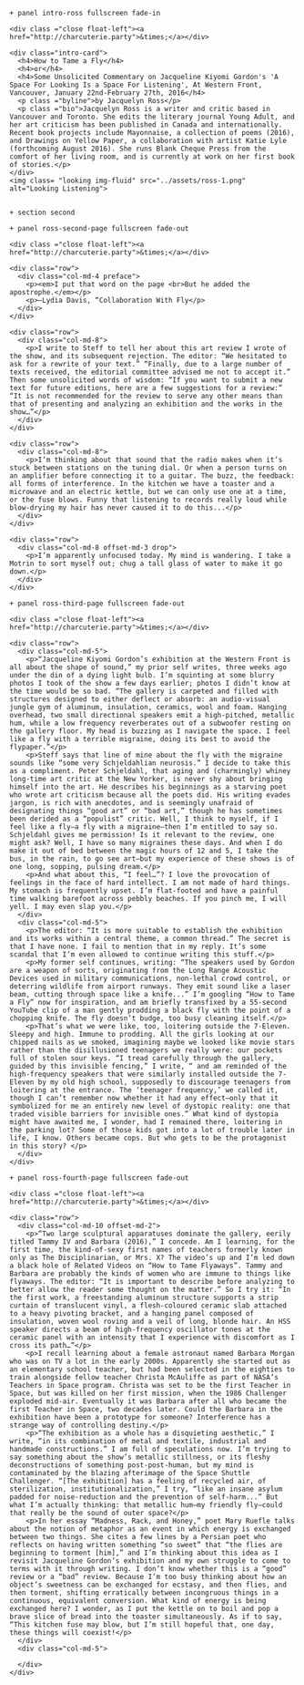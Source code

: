     + panel intro-ross fullscreen fade-in

    <div class ="close float-left"><a href="http://charcuterie.party">&times;</a></div>

    <div class="intro-card">
      <h4>How to Tame a Fly</h4>
      <h4>or</h4>
      <h4>Some Unsolicited Commentary on Jacqueline Kiyomi Gordon's 'A Space For Looking Is a Space For Listening', At Western Front, Vancouver, January 22nd-February 27th, 2016</h4>
      <p class ="byline">by Jacquelyn Ross</p>
      <p class ="bio">Jacquelyn Ross is a writer and critic based in Vancouver and Toronto. She edits the literary journal Young Adult, and her art criticism has been published in Canada and internationally. Recent book projects include Mayonnaise, a collection of poems (2016), and Drawings on Yellow Paper, a collaboration with artist Katie Lyle (forthcoming August 2016). She runs Blank Cheque Press from the comfort of her living room, and is currently at work on her first book of stories.</p>
    </div>
    <img class= "looking img-fluid" src="../assets/ross-1.png" alt="Looking Listening">


    + section second

    + panel ross-second-page fullscreen fade-out

    <div class ="close float-left"><a href="http://charcuterie.party">&times;</a></div>

    <div class="row">
      <div class="col-md-4 preface">
        <p><em>I put that word on the page <br>But he added the apostrophe.</em></p>
        <p>—Lydia Davis, “Collaboration With Fly</p>
      </div>
    </div>

    <div class="row">
      <div class="col-md-8">
        <p>I write to Steff to tell her about this art review I wrote of the show, and its subsequent rejection. The editor: “We hesitated to ask for a rewrite of your text.” “Finally, due to a large number of texts received, the editorial committee advised me not to accept it.” Then some unsolicited words of wisdom: “If you want to submit a new text for future editions, here are a few suggestions for a review:” “It is not recommended for the review to serve any other means than that of presenting and analyzing an exhibition and the works in the show…”</p>
      </div>
    </div>

    <div class="row">
      <div class="col-md-8">
        <p>I’m thinking about that sound that the radio makes when it’s stuck between stations on the tuning dial. Or when a person turns on an amplifier before connecting it to a guitar. The buzz, the feedback: all forms of interference. In the kitchen we have a toaster and a microwave and an electric kettle, but we can only use one at a time, or the fuse blows. Funny that listening to records really loud while blow-drying my hair has never caused it to do this...</p>
      </div>
    </div>

    <div class="row">
      <div class="col-md-8 offset-md-3 drop">
        <p>I’m apparently unfocused today. My mind is wandering. I take a Motrin to sort myself out; chug a tall glass of water to make it go down.</p>
      </div>
    </div>

    + panel ross-third-page fullscreen fade-out

    <div class ="close float-left"><a href="http://charcuterie.party">&times;</a></div>

    <div class="row">
      <div class="col-md-5">
        <p>“Jacqueline Kiyomi Gordon’s exhibition at the Western Front is all about the shape of sound,” my prior self writes, three weeks ago under the din of a dying light bulb. I’m squinting at some blurry photos I took of the show a few days earlier; photos I didn’t know at the time would be so bad. “The gallery is carpeted and filled with structures designed to either deflect or absorb: an audio-visual jungle gym of aluminum, insulation, ceramics, wool and foam. Hanging overhead, two small directional speakers emit a high-pitched, metallic hum, while a low frequency reverberates out of a subwoofer resting on the gallery floor. My head is buzzing as I navigate the space. I feel like a fly with a terrible migraine, doing its best to avoid the flypaper.”</p>
        <p>Steff says that line of mine about the fly with the migraine sounds like “some very Schjeldahlian neurosis.” I decide to take this as a compliment. Peter Schjeldahl, that aging and (charmingly) whiney long-time art critic at the New Yorker, is never shy about bringing himself into the art. He describes his beginnings as a starving poet who wrote art criticism because all the poets did. His writing evades jargon, is rich with anecdotes, and is seemingly unafraid of designating things “good art” or “bad art,” though he has sometimes been derided as a “populist” critic. Well, I think to myself, if I feel like a fly—a fly with a migraine—then I’m entitled to say so. Schjeldahl gives me permission! Is it relevant to the review, one might ask? Well, I have so many migraines these days. And when I do make it out of bed between the magic hours of 12 and 5, I take the bus, in the rain, to go see art—but my experience of these shows is of one long, sopping, pulsing dream.</p>
        <p>And what about this, “I feel…”? I love the provocation of feelings in the face of hard intellect. I am not made of hard things. My stomach is frequently upset. I’m flat-footed and have a painful time walking barefoot across pebbly beaches. If you pinch me, I will yell. I may even slap you.</p>
      </div>
      <div class="col-md-5">
        <p>The editor: “It is more suitable to establish the exhibition and its works within a central theme, a common thread.” The secret is that I have none. I fail to mention that in my reply. It’s some scandal that I’m even allowed to continue writing this stuff.</p>
        <p>My former self continues, writing: “The speakers used by Gordon are a weapon of sorts, originating from the Long Range Acoustic Devices used in military communications, non-lethal crowd control, or deterring wildlife from airport runways. They emit sound like a laser beam, cutting through space like a knife...” I’m googling “How to Tame a Fly” now for inspiration, and am briefly transfixed by a 55-second YouTube clip of a man gently prodding a black fly with the point of a chopping knife. The fly doesn’t budge, too busy cleaning itself.</p>
        <p>That’s what we were like, too, loitering outside the 7-Eleven. Sleepy and high. Immune to prodding. All the girls looking at our chipped nails as we smoked, imagining maybe we looked like movie stars rather than the disillusioned teenagers we really were: our pockets full of stolen sour keys. “I tread carefully through the gallery, guided by this invisible fencing,” I write, “ and am reminded of the high-frequency speakers that were similarly installed outside the 7-Eleven by my old high school, supposedly to discourage teenagers from loitering at the entrance. The ‘teenager frequency,’ we called it, though I can’t remember now whether it had any effect—only that it symbolized for me an entirely new level of dystopic reality: one that traded visible barriers for invisible ones.” What kind of dystopia might have awaited me, I wonder, had I remained there, loitering in the parking lot? Some of those kids got into a lot of trouble later in life, I know. Others became cops. But who gets to be the protagonist in this story? </p>
      </div>
    </div>

    + panel ross-fourth-page fullscreen fade-out

    <div class ="close float-left"><a href="http://charcuterie.party">&times;</a></div>

    <div class="row">
      <div class="col-md-10 offset-md-2">
        <p>“Two large sculptural apparatuses dominate the gallery, eerily titled Tammy IV and Barbara (2016),” I concede. Am I learning, for the first time, the kind-of-sexy first names of teachers formerly known only as The Disciplinarian, or Mrs. X? The video’s up and I’m led down a black hole of Related Videos on “How to Tame Flyaways”. Tammy and Barbara are probably the kinds of women who are immune to things like flyaways. The editor: “It is important to describe before analyzing to better allow the reader some thought on the matter.” So I try it: “In the first work, a freestanding aluminum structure supports a strip curtain of translucent vinyl, a flesh-coloured ceramic slab attached to a heavy pivoting bracket, and a hanging panel composed of insulation, woven wool roving and a veil of long, blonde hair. An HSS speaker directs a beam of high-frequency oscillator tones at the ceramic panel with an intensity that I experience with discomfort as I cross its path…”</p>
        <p>I recall learning about a female astronaut named Barbara Morgan who was on TV a lot in the early 2000s. Apparently she started out as an elementary school teacher, but had been selected in the eighties to train alongside fellow teacher Christa McAuliffe as part of NASA’s Teachers in Space program. Christa was set to be the first Teacher in Space, but was killed on her first mission, when the 1986 Challenger exploded mid-air. Eventually it was Barbara after all who became the first Teacher in Space, two decades later. Could the Barbara in the exhibition have been a prototype for someone? Interference has a strange way of controlling destiny.</p>
        <p>“The exhibition as a whole has a disquieting aesthetic,” I write, “in its combination of metal and textile, industrial and handmade constructions.” I am full of speculations now. I’m trying to say something about the show’s metallic stillness, or its fleshy deconstructions of something post-post-human, but my mind is contaminated by the blazing afterimage of the Space Shuttle Challenger. “[The exhibition] has a feeling of recycled air, of sterilization, institutionalization,” I try, “like an insane asylum padded for noise-reduction and the prevention of self-harm...” But what I’m actually thinking: that metallic hum—my friendly fly—could that really be the sound of outer space?</p>
        <p>In her essay “Madness, Rack, and Honey,” poet Mary Ruefle talks about the notion of metaphor as an event in which energy is exchanged between two things. She cites a few lines by a Persian poet who reflects on having written something “so sweet” that “the flies are beginning to torment [him],” and I’m thinking about this idea as I revisit Jacqueline Gordon’s exhibition and my own struggle to come to terms with it through writing. I don’t know whether this is a “good” review or a “bad” review. Because I’m too busy thinking about how an object’s sweetness can be exchanged for ecstasy, and then flies, and then torment, shifting erratically between incongruous things in a continuous, equivalent conversion. What kind of energy is being exchanged here? I wonder, as I put the kettle on to boil and pop a brave slice of bread into the toaster simultaneously. As if to say, “This kitchen fuse may blow, but I’m still hopeful that, one day, these things will coexist!</p>
      </div>
      <div class="col-md-5">

      </div>
    </div>
